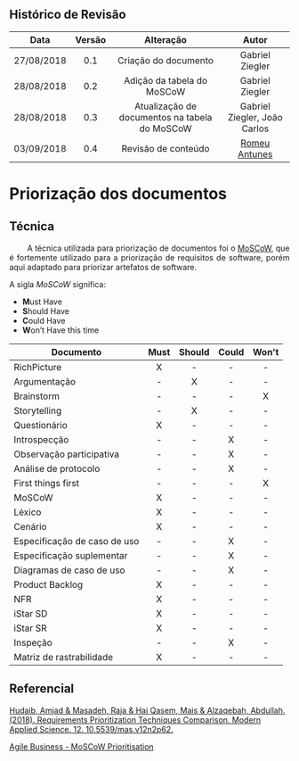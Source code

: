 ## Histórico de Revisão

|Data|Versão|Alteração|Autor|
|:--:|:----:|:-------:|:---:|
|27/08/2018|0.1|Criação do documento|Gabriel Ziegler|
|28/08/2018|0.2|Adição da tabela do MoSCoW|Gabriel Ziegler|
|28/08/2018|0.3|Atualização de documentos na tabela do MoSCoW|Gabriel Ziegler, João Carlos|
| 03/09/2018 | 0.4 | Revisão de conteúdo  | [Romeu Antunes](https://github.com/RomeuCarvalhoAntunes) |


# Priorização dos documentos

## Técnica

<p align="justify">&emsp;&emsp; A técnica utilizada para priorização de documentos foi o <a href="https://www.agilebusiness.org/content/moscow-prioritisation-0">MoSCoW</a>, que é fortemente utilizado para a priorização de requisitos de software, porém aqui adaptado para priorizar artefatos de software.
</p>

A sigla _MoSCoW_ significa:

* <b>M</b>ust Have
* <b>S</b>hould Have
* <b>C</b>ould Have
* <b>W</b>on’t Have this time

|Documento|Must|Should|Could|Won't|
|---------|:----:|:------:|:-----:|:-----:|
|RichPicture| X | - | - | - |
|Argumentação| - | X | - | - |
|Brainstorm| - | - | - | X |
|Storytelling| - | X | - | - |
|Questionário| X | - | - | - |
|Introspecção| - | - | X| - |
|Observação participativa| - | - | X | - |
|Análise de protocolo| - | - | X | - |
|First things first| - | - | - | X |
|MoSCoW| X | - | - | - |
|Léxico| X | - | - | - |
|Cenário| X | - | - | - |
|Especificação de caso de uso| - | - | X | - |
|Especificação suplementar| - | - | X | - |
|Diagramas de caso de uso| - | - | X | - |
|Product Backlog| X | - | - | - |
|NFR| X | - | - | - |
|iStar SD| X | - | - | - |
|iStar SR| X | - | - | - |
|Inspeção| - | - | X | - |
|Matriz de rastrabilidade| X | - | - | - |

## Referencial

[Hudaib, Amjad & Masadeh, Raja & Haj Qasem, Mais & Alzaqebah, Abdullah. (2018). Requirements Prioritization Techniques Comparison. Modern Applied Science. 12. 10.5539/mas.v12n2p62. ](https://www.researchgate.net/publication/322487895_Requirements_Prioritization_Techniques_Comparison)

[Agile Business - MoSCoW Prioritisation](https://www.agilebusiness.org/content/moscow-prioritisation-0)
